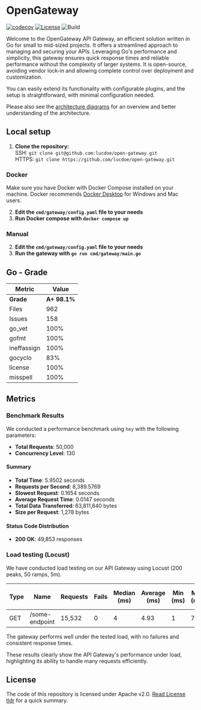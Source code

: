 # OpenGateway

[![codecov](https://codecov.io/gh/lucdoe/open-gateway/branch/main/graph/badge.svg?token=SDFO3CX9ZN)](https://codecov.io/gh/lucdoe/open-gateway)
[![License](https://img.shields.io/badge/License-Apache_2.0-blue.svg)](https://opensource.org/licenses/Apache-2.0)
![Build](https://github.com/lucdoe/open-gateway/actions/workflows/ci.yml/badge.svg)


Welcome to the OpenGateway API Gateway, an efficient solution written in Go for small to mid-sized projects. It offers a streamlined approach to managing and securing your APIs.
Leveraging Go's performance and simplicity, this gateway ensures quick response times and reliable performance without the complexity of larger systems. It is open-source, avoiding vendor lock-in and allowing complete control over deployment and customization.

You can easily extend its functionality with configurable plugins, and the setup is straightforward, with minimal configuration needed.

Please also see the [architecture diagrams](https://github.com/lucdoe/open-gateway/tree/main/docs) for an overview and better understanding of the architecture.

## Local setup

1. **Clone the repository:**
   <br> SSH: `git clone git@github.com:lucdoe/open-gateway.git`
   <br>HTTPS: `git clone https://github.com/lucdoe/open-gateway.git`

### Docker

Make sure you have Docker with Docker Compose installed on your machine. Docker recommends [Docker Desktop](https://www.docker.com/products/docker-desktop/) for Windows and Mac users.

2. **Edit the `cmd/gateway/config.yaml` file to your needs**
3. **Run Docker compose with `docker compose up`**

### Manual

2. **Edit the `cmd/gateway/config.yaml` file to your needs**
3. **Run the gateway with `go run cmd/gateway/main.go`**

## Go - Grade

| Metric      | Value        |
| ----------- | ------------ |
| **Grade**   | **A+ 98.1%** |
| Files       | 962          |
| Issues      | 158          |
| go_vet      | 100%         |
| gofmt       | 100%         |
| ineffassign | 100%         |
| gocyclo     | 83%          |
| license     | 100%         |
| misspell    | 100%         |

## Metrics

### Benchmark Results

We conducted a performance benchmark using `hey` with the following parameters:

- **Total Requests**: 50,000
- **Concurrency Level**: 130

#### Summary

- **Total Time**: 5.9502 seconds
- **Requests per Second**: 8,389.5769
- **Slowest Request**: 0.1654 seconds
- **Average Request Time**: 0.0147 seconds
- **Total Data Transferred**: 63,811,840 bytes
- **Size per Request**: 1,278 bytes

#### Status Code Distribution

- **200 OK**: 49,853 responses

### Load testing (Locust)

We have conducted load testing on our API Gateway using Locust (200 peaks, 50 ramps, 5m).

| Type | Name           | Requests | Fails | Median (ms) | Average (ms) | Min (ms) | Max (ms) | Average size (bytes) | Current RPS | Current Failures/s |
| ---- | -------------- | -------- | ----- | ----------- | ------------ | -------- | -------- | -------------------- | ----------- | ------------------ |
| GET  | /some-endpoint | 15,532   | 0     | 4           | 4.93         | 1        | 76       | 1,280                | 66.8        | 0                  |

The gateway performs well under the tested load, with no failures and consistent response times.

These results clearly show the API Gateway's performance under load, highlighting its ability to handle many requests efficiently.

## License

The code of this repository is licensed under Apache v2.0. [Read License tldr](<https://tldrlegal.com/license/apache-license-2.0-(apache-2.0)>) for a quick summary.
